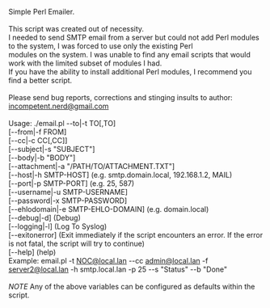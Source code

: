 Simple Perl Emailer.</br>
</br>
This script was created out of necessity.</br>
I needed to send SMTP email from a server but could not add Perl modules to the system, I was forced to use only the existing Perl</br>
modules on the system. I was unable to find any email scripts that would work with the limited subset of modules I had.</br>
If you have the ability to install additional Perl modules, I recommend you find a better script.</br>
</br>
Please send bug reports, corrections and stinging insults to author: incompetent.nerd@gmail.com</br>
</br>
Usage: ./email.pl --to|-t TO[,TO]<br>
  [--from|-f FROM]<br>
  [--cc|-c CC[,CC]]</br>
  [--subject|-s "SUBJECT"]</br>
  [--body|-b "BODY"]</br>
  [--attachment|-a "/PATH/TO/ATTACHMENT.TXT"]</br>
  [--host|-h SMTP-HOST] (e.g. smtp.domain.local, 192.168.1.2, MAIL)</br>
  [--port|-p SMTP-PORT] (e.g. 25, 587)</br>
  [--username|-u SMTP-USERNAME]</br>
  [--password|-x SMTP-PASSWORD]</br>
  [--ehlodomain|-e SMTP-EHLO-DOMAIN] (e.g. domain.local)</br>
  [--debug|-d] (Debug)</br>
  [--logging|-l] (Log To Syslog)</br>
  [--exitonerror] (Exit immediately if the script encounters an error. If the error is not fatal, the script will try to continue)</br>
  [--help] (help)</br>
  Example: email.pl -t NOC@local.lan --cc admin@local.lan -f server2@local.lan -h smtp.local.lan -p 25 --s "Status" --b "Done"</br>
  </br>
  *NOTE* Any of the above variables can be configured as defaults within the script.</br>

